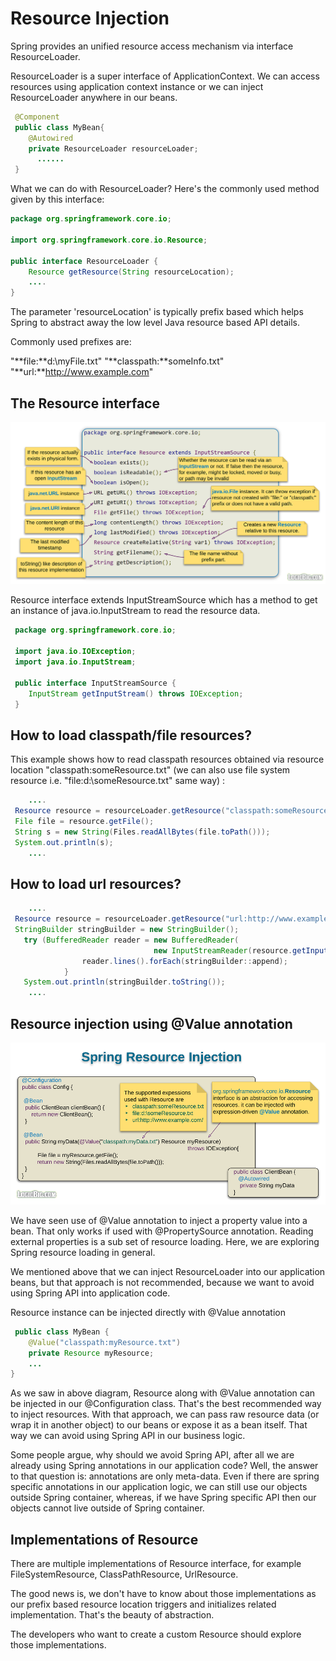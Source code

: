 # Resource Injection

Spring provides an unified resource access mechanism via interface ResourceLoader.

ResourceLoader is a super interface of ApplicationContext. We can access resources using application context instance or we can inject ResourceLoader anywhere in our beans.

```java
 @Component
 public class MyBean{
    @Autowired
    private ResourceLoader resourceLoader;
      ......
 }
```

What we can do with ResourceLoader? Here's the commonly used method given by this interface:

```java
package org.springframework.core.io;

import org.springframework.core.io.Resource;

public interface ResourceLoader {
    Resource getResource(String resourceLocation);
    ....
}
```

The parameter 'resourceLocation' is typically prefix based which helps Spring to abstract away the low level Java resource based API details.

Commonly used prefixes are:

"**file:**d:\\myFile.txt"
"**classpath:**someInfo.txt"
"**url:**http://www.example.com"

## The Resource interface

![module](images/resource-interface.png)

Resource interface extends InputStreamSource which has a method to get an instance of java.io.InputStream to read the resource data.

```java
 package org.springframework.core.io;

 import java.io.IOException;
 import java.io.InputStream;

 public interface InputStreamSource {
    InputStream getInputStream() throws IOException;
 }
```

## How to load classpath/file resources?

This example shows how to read classpath resources obtained via resource location "classpath:someResource.txt" (we can also use file system resource i.e. "file:d:\\someResource.txt" same way) :

```java
    ....
 Resource resource = resourceLoader.getResource("classpath:someResource.txt");
 File file = resource.getFile();
 String s = new String(Files.readAllBytes(file.toPath()));
 System.out.println(s);
    ....
```

## How to load url resources?

```java
    ....
 Resource resource = resourceLoader.getResource("url:http://www.example.com/");
 StringBuilder stringBuilder = new StringBuilder();
   try (BufferedReader reader = new BufferedReader(
                                new InputStreamReader(resource.getInputStream()))) {
                reader.lines().forEach(stringBuilder::append);
            }
   System.out.println(stringBuilder.toString());
    ....
```
        
## Resource injection using @Value annotation

![module](images/resource-injection.png)

We have seen use of @Value annotation to inject a property value into a bean. That only works if used with @PropertySource annotation. Reading external properties is a sub set of resource loading. Here, we are exploring Spring resource loading in general.

We mentioned above that we can inject ResourceLoader into our application beans, but that approach is not recommended, because we want to avoid using Spring API into application code.

Resource instance can be injected directly with @Value annotation

```java
 public class MyBean {
    @Value("classpath:myResource.txt")
    private Resource myResource;
    ...
}
```

As we saw in above diagram, Resource along with @Value annotation can be injected in our @Configuration class. That's the best recommended way to inject resources. With that approach, we can pass raw resource data (or wrap it in another object) to our beans or expose it as a bean itself. That way we can avoid using Spring API in our business logic.

Some people argue, why should we avoid Spring API, after all we are already using Spring annotations in our application code? Well, the answer to that question is: annotations are only meta-data. Even if there are spring specific annotations in our application logic, we can still use our objects outside Spring container, whereas, if we have Spring specific API then our objects cannot live outside of Spring container.

## Implementations of Resource

There are multiple implementations of Resource interface, for example FileSystemResource, ClassPathResource, UrlResource.

The good news is, we don't have to know about those implementations as our prefix based resource location triggers and initializes related implementation. That's the beauty of abstraction.

The developers who want to create a custom Resource should explore those implementations.